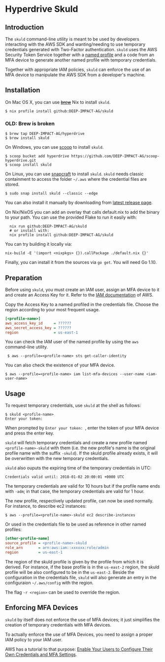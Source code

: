 # Hyperdrive Skuld

## Introduction

The `skuld` command-line utility is meant to be used by developers interacting with the AWS SDK and wanting/needing to use temporary credentials generated with Two-Factor authentication. `skuld` uses the AWS Security Token Service together with a [named profile](https://docs.aws.amazon.com/cli/latest/userguide/cli-multiple-profiles.html) and a code from an MFA device to generate another named profile with temporary credentials.

Together with appropriate IAM policies, `skuld` can enforce the use of an MFA device to manipulate the AWS SDK from a developer's machine.

## Installation

On Mac OS X, you can use ~~[brew](https://brew.sh)~~ Nix to install `skuld`.

```
$ nix profile install github:DEEP-IMPACT-AG/skuld
```

### OLD: Brew is broken

```
$ brew tap DEEP-IMPACT-AG/hyperdrive
$ brew install skuld
```

On Windows, you can use [scoop](https://scoop.sh) to install `skuld`.

```
$ scoop bucket add hyperdrive https://github.com/DEEP-IMPACT-AG/scoop-hyperdrive.git
$ scoop install skuld
```

On Linux, you can use [snapcraft](https://snapcraft.io) to install
`skuld`. `skuld` needs classic containment to access the folder `~/.aws`
where the credential files are stored.

```
$ sudo snap install skuld --classic --edge
```


You can also install it manually by downloading from
[latest release page](https://github.com/DEEP-IMPACT-AG/skuld/releases/latest).

On Nix/NixOS you can add an overlay that calls default.nix to add the binary to your path.
You can use the provided Flake to run it easily with:
```
  nix run github:DEEP-IMPACT-AG/skuld
  # or install with:
  nix profile install github:DEEP-IMPACT-AG/skuld
```
You can try building it locally via:
```
nix-build -E '(import <nixpkgs> {}).callPackage ./default.nix {}'
```

Finally, you can install it from the sources via `go get`. You will need
Go 1.10.

## Preparation

Before using `skuld`, you must create an IAM user, assign an MFA device to it and create an Access Key for it. Refer to the [IAM documentation](https://docs.aws.amazon.com/IAM/latest/UserGuide/id_users.html) of AWS.

Copy the Access Key to a named profiled in the credentials file. Choose the region according to your most frequent usage.

```ini
[<profile-name>]
aws_access_key_id     = ??????
aws_secret_access_key = ??????
region                = us-east-1
```

You can check the IAM user of the named profile by using the `aws` command-line utility.

```
 $ aws --profile=<profile-name> sts get-caller-identity
```

You can also check the existence of your MFA device.

```
$ aws --profile=<profile-name> iam list-mfa-devices --user-name <iam-user-name>
```

## Usage

To request temporary credentials, use `skuld` at the shell as follows:

```
$ skuld <profile-name>
Enter your token: 
```

When prompted by `Enter your token: `, enter the token of your MFA device and press the enter key.

`skuld` will fetch temporary credentials and create a new profile named  `<profile-name>-skuld` with them (i.e. the new profile's name is the original profile name with the suffix `-skuld`). If the skuld profile already exists, it will be overwritten with the new temporary credentials.

`skuld` also ouputs the expiring time of the temporary credentials in UTC:

```
Credentials valid until: 2018-01-02 20:00:01 +0000 UTC
```

The temporary credentials are valid for 10 hours but if the profile name ends with `-adm`; in that case, the temporary credentials are valid for 1 hour.

The new profile, respectively updated profile, can now be used normally. For instance, to describe ec2 instances:

```
$ aws --profile=<profile-name>-skuld ec2 describe-instances
```

Or used in the credentials file to be used as reference in other named profiles:

```ini
[other-profile-name]
source_profile = <profile-name>-skuld
role_arn       = arn:aws:iam::xxxxxx:role/admin
region         = us-east-1
```

The region of the skuld profile is given by the profile from which it is derived. For instance, if the base profile is in the `us-east-2` region, the skuld profile will be also configured to be in the `us-east-2`. Beside the configuration in the credentials file, `skuld` will also generate an entry in the configuraion `~/.aws/config` with the region.

The flag `-r <region>` can be used to override the region.

## Enforcing MFA Devices

`skuld` by itself does not enforce the use of MFA devices; it just simplifies the creation of temporary credentials with MFA devices.

To actually enforce the use of MFA Devices, you need to assign a proper IAM policy to your IAM user.

AWS has a tutorial to that purpose: [Enable Your Users to Configure Their Own Credentials and MFA Settings](https://docs.aws.amazon.com/IAM/latest/UserGuide/tutorial_users-self-manage-mfa-and-creds.html).
